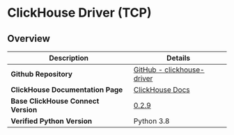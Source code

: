 # ClickHouse Driver (TCP)

## Overview
| **Description**                     | **Details**                                                                  |
|-------------------------------------|------------------------------------------------------------------------------|
| **Github Repository**               | [GitHub - clickhouse-driver](https://github.com/mymarilyn/clickhouse-driver) |
| **ClickHouse Documentation Page**   | [ClickHouse Docs](https://clickhouse-driver.readthedocs.io/en/latest/)       |
| **Base ClickHouse Connect Version** | [0.2.9](https://pypi.org/project/clickhouse-driver/0.2.9/)                   |
| **Verified Python Version**         | Python 3.8                                                                   |


